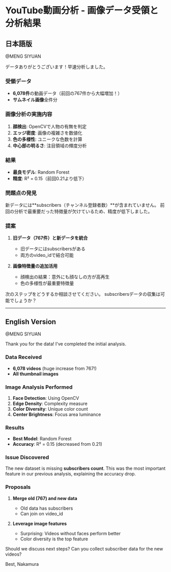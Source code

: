 # YouTube動画分析 - 画像データ受領と分析結果

## 日本語版

@MENG SIYUAN

データありがとうございます！早速分析しました。

### 受領データ
- **6,078件**の動画データ（前回の767件から大幅増加！）
- **サムネイル画像**全件分

### 画像分析の実施内容
1. **顔検出**: OpenCVで人物の有無を判定
2. **エッジ密度**: 画像の複雑さを数値化
3. **色の多様性**: ユニークな色数を計算
4. **中心部の明るさ**: 注目領域の輝度分析

### 結果
- **最良モデル**: Random Forest
- **精度**: R² = 0.15（前回0.21より低下）

### 問題点の発見
新データには**subscribers（チャンネル登録者数）**が含まれていません。
前回の分析で最重要だった特徴量が欠けているため、精度が低下しました。

### 提案
1. **旧データ（767件）と新データを統合**
   - 旧データにはsubscribersがある
   - 両方のvideo_idで結合可能

2. **画像特徴量の追加活用**
   - 顔検出の結果：意外にも顔なしの方が高再生
   - 色の多様性が最重要特徴量

次のステップをどうするか相談させてください。
subscribersデータの収集は可能でしょうか？

---

## English Version

@MENG SIYUAN

Thank you for the data! I've completed the initial analysis.

### Data Received
- **6,078 videos** (huge increase from 767!)
- **All thumbnail images**

### Image Analysis Performed
1. **Face Detection**: Using OpenCV
2. **Edge Density**: Complexity measure
3. **Color Diversity**: Unique color count
4. **Center Brightness**: Focus area luminance

### Results
- **Best Model**: Random Forest
- **Accuracy**: R² = 0.15 (decreased from 0.21)

### Issue Discovered
The new dataset is missing **subscribers count**.
This was the most important feature in our previous analysis, explaining the accuracy drop.

### Proposals
1. **Merge old (767) and new data**
   - Old data has subscribers
   - Can join on video_id

2. **Leverage image features**
   - Surprising: Videos without faces perform better
   - Color diversity is the top feature

Should we discuss next steps?
Can you collect subscriber data for the new videos?

Best,
Nakamura